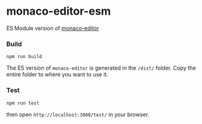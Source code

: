 # monaco-editor-esm
ES Module version of [monaco-editor](https://github.com/microsoft/monaco-editor)


### Build
```
npm run build
```

The ES version of `monaco-editor` is generated in the  `/dist/` folder. Copy the entire folder to where you want to use it.

### Test
```
npm run test
```
then open `http://localhost:3000/test/` in your browser.